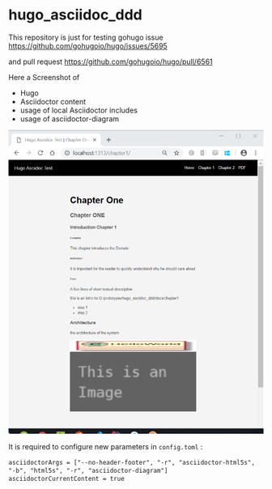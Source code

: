 # hugo_asciidoc_ddd

This repository is just for testing gohugo issue 
https://github.com/gohugoio/hugo/issues/5695

and pull request
https://github.com/gohugoio/hugo/pull/6561

Here a Screenshot of
* Hugo
* Asciidoctor content
* usage of local Asciidoctor includes
* usage of asciidoctor-diagram 

![Screenshot](screenshot.png)

It is required to configure new parameters in `config.toml` : 
```
asciidoctorArgs = ["--no-header-footer", "-r", "asciidoctor-html5s", "-b", "html5s", "-r", "asciidoctor-diagram"]
asciidoctorCurrentContent = true
```
